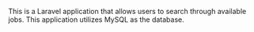 This is a Laravel application that allows users to search through available jobs.
This application utilizes MySQL as the database.
